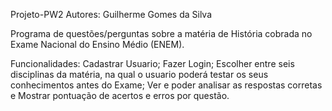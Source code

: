 Projeto-PW2
Autores: Guilherme Gomes da Silva

Programa de questões/perguntas sobre a matéria de História cobrada no Exame Nacional do Ensino Médio (ENEM).

Funcionalidades: 
Cadastrar Usuario;
Fazer Login;
Escolher entre seis disciplinas da matéria, na qual o usuario poderá testar os seus conhecimentos antes do Exame; 
Ver e poder analisar as respostas corretas e
Mostrar pontuação de acertos e erros por questão.
